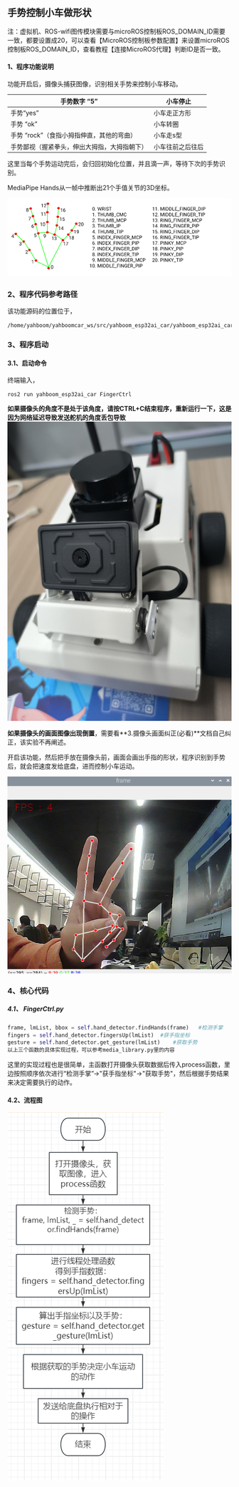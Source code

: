 ## 手势控制小车做形状

注：虚拟机、ROS-wifi图传模块需要与microROS控制板ROS_DOMAIN_ID需要一致，都要设置成20，可以查看【MicroROS控制板参数配置】来设置microROS控制板ROS_DOMAIN_ID，查看教程【连接MicroROS代理】判断ID是否一致。

#### 1、程序功能说明

功能开启后，摄像头捕获图像，识别相关手势来控制小车移动。

| 手势数字 “5”                                 | 小车停止         |
| -------------------------------------------- | ---------------- |
| 手势“yes”                                    | 小车走正方形     |
| 手势 “ok”                                    | 小车转圈         |
| 手势 “rock”（食指小拇指伸直，其他的弯曲）    | 小车走s型        |
| 手势鄙视（握紧拳头，伸出大拇指，大拇指朝下） | 小车往前之后往后 |

这里当每个手势运动完后，会归回初始化位置，并且滴一声，等待下次的手势识别。

MediaPipe Hands从一帧中推断出21个手值关节的3D坐标。

![image-20240125161638937](image-20240125161638937.png)

### 2、程序代码参考路径

 该功能源码的位置位于，

```
/home/yahboom/yahboomcar_ws/src/yahboom_esp32ai_car/yahboom_esp32ai_car/FingerCtrl.py
```

### 3、程序启动

#### 3.1、启动命令

 终端输入，

```
ros2 run yahboom_esp32ai_car FingerCtrl
```

**如果摄像头的角度不是处于该角度，请按CTRL+C结束程序，重新运行一下，这是因为网络延迟导致发送舵机的角度丢包导致**
![image-202405100001](202405100001.png)

**如果摄像头的画面图像出现倒置**，需要看**3.摄像头画面纠正(必看)**文档自己纠正，该实验不再阐述。


开启该功能，然后把手放在摄像头前，画面会画出手指的形状，程序识别到手势后，就会把速度发给底盘，进而控制小车运动。

![image-20240125161902950](image-20240125161902950.png)

### 4、核心代码

##### 4.1、 FingerCtrl.py

```py
frame, lmList, bbox = self.hand_detector.findHands(frame)   #检测手掌
fingers = self.hand_detector.fingersUp(lmList)  #获手指坐标
gesture = self.hand_detector.get_gesture(lmList)    #获取手势
以上三个函数的具体实现过程，可以参考media_library.py里的内容
```

这里的实现过程也是很简单，主函数打开摄像头获取数据后传入process函数，里边按照顺序依次进行“检测手掌”->"获手指坐标"->"获取手势"，然后根据手势结果来决定需要执行的动作。

#### 4.2、流程图

![image-20240201150220023](image-20240201150220023.png)























